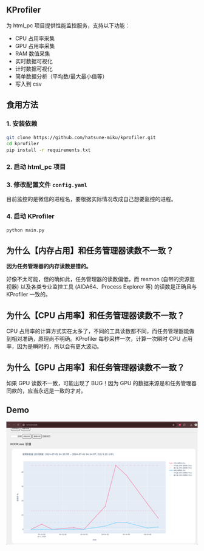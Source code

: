 ## KProfiler

为 html_pc 项目提供性能监控服务，支持以下功能：

- CPU 占用率采集
- GPU 占用率采集
- RAM 数值采集
- 实时数据可视化
- 计时数据可视化
- 简单数据分析（平均数/最大最小值等）
- 写入到 csv

## 食用方法

### 1. 安装依赖

```bash
git clone https://github.com/hatsune-miku/kprofiler.git
cd kprofiler
pip install -r requirements.txt
```

### 2. 启动 html_pc 项目

### 3. 修改配置文件 `config.yaml`

目前监控的是微信的进程名，要根据实际情况改成自己想要监控的进程。

### 4. 启动 KProfiler

```bash
python main.py
```

## 为什么【内存占用】和任务管理器读数不一致？

**因为任务管理器的内存读数是错的。**

好像不太可能，但的确如此，任务管理器的读数偏低，而 resmon (自带的资源监视器) 以及各类专业监控工具 (AIDA64、Process Explorer 等) 的读数是正确且与 KProfiler 一致的。

## 为什么【CPU 占用率】和任务管理器读数不一致？

CPU 占用率的计算方式实在太多了，不同的工具读数都不同，而任务管理器能做到相对准确，原理尚不明确。KProfiler 每秒采样一次，计算一次瞬时 CPU 占用率，因为是瞬时的，所以会有更大波动。

## 为什么【GPU 占用率】和任务管理器读数不一致？

如果 GPU 读数不一致，可能出现了 BUG！因为 GPU 的数据来源是和任务管理器同款的，应当永远是一致的才对。

## Demo

![Demo 1](doc/demo2.jpg)
